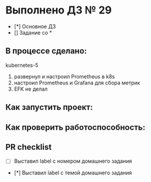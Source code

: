 # Выполнено ДЗ № 29

 - [*] Основное ДЗ
 - [] Задание со *

## В процессе сделано:

kubernetes-5

1) развернул и настроил Prometheus в k8s
2) настроил  Prometheus и Grafana для сбора метрик
3) EFK не делал


## Как запустить проект:


## Как проверить работоспособность:



## PR checklist
 - [ ] Выставил label с номером домашнего задания
 - [*] Выставил label с темой домашнего задания
